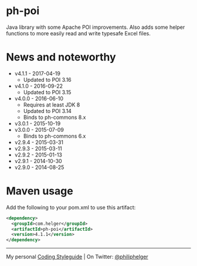 # ph-poi

Java library with some Apache POI improvements. Also adds some helper functions to more easily read and write typesafe Excel files.

# News and noteworthy

  * v4.1.1 - 2017-04-19
    * Updated to POI 3.16
  * v4.1.0 - 2016-09-22
    * Updated to POI 3.15
  * v4.0.0 - 2016-06-10
    * Requires at least JDK 8
    * Updated to POI 3.14
    * Binds to ph-commons 8.x
  * v3.0.1 - 2015-10-19
  * v3.0.0 - 2015-07-09
    * Binds to ph-commons 6.x
  * v2.9.4 - 2015-03-31
  * v2.9.3 - 2015-03-11
  * v2.9.2 - 2015-01-13
  * v2.9.1 - 2014-10-30
  * v2.9.0 - 2014-08-25   

# Maven usage
Add the following to your pom.xml to use this artifact:
```xml
<dependency>
  <groupId>com.helger</groupId>
  <artifactId>ph-poi</artifactId>
  <version>4.1.1</version>
</dependency>
```

---

My personal [Coding Styleguide](https://github.com/phax/meta/blob/master/CodeingStyleguide.md) |
On Twitter: <a href="https://twitter.com/philiphelger">@philiphelger</a>
